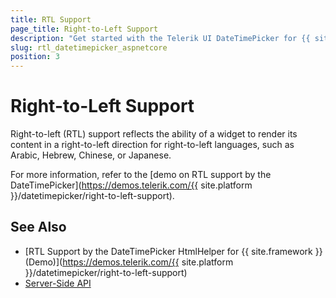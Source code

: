 ```yaml
---
title: RTL Support
page_title: Right-to-Left Support
description: "Get started with the Telerik UI DateTimePicker for {{ site.framework }} and learn about the RTL supports it provides."
slug: rtl_datetimepicker_aspnetcore
position: 3
---
```


# Right-to-Left Support

Right-to-left (RTL) support reflects the ability of a widget to render its content in a right-to-left direction for right-to-left languages, such as Arabic, Hebrew, Chinese, or Japanese.

For more information, refer to the [demo on RTL support by the DateTimePicker](https://demos.telerik.com/{{ site.platform }}/datetimepicker/right-to-left-support).

## See Also

* [RTL Support by the DateTimePicker HtmlHelper for {{ site.framework }} (Demo)](https://demos.telerik.com/{{ site.platform }}/datetimepicker/right-to-left-support)
* [Server-Side API](/api/datetimepicker)
